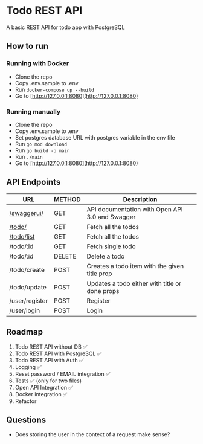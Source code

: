 # Todo REST API

A basic REST API for todo app with PostgreSQL

## How to run

### Running with Docker

* Clone the repo
* Copy .env.sample to .env
* Run `docker-compose up --build`
* Go to [http://127.0.0.1:8080](http://127.0.0.1:8080)

### Running manually

* Clone the repo
* Copy .env.sample to .env
* Set postgres database URL with postgres variable in the env file
* Run `go mod download`
* Run `go build -o main`
* Run `./main`
* Go to [http://127.0.0.1:8080](http://127.0.0.1:8080)


## API Endpoints

| URL                                               | METHOD | Description                                     |
|---------------------------------------------------|--------|-------------------------------------------------|
| [/swaggerui/](http://127.0.0.1:8080/swaggerui/#/) | GET    | API documentation with Open API 3.0 and Swagger |
| [/todo/](http://127.0.0.1:8080/todo)              | GET    | Fetch all the todos                             |
| [/todo/list](http://127.0.0.1:8080/todo/list)     | GET    | Fetch all the todos                             |
| /todo/:id                                         | GET    | Fetch single todo                               |
| /todo/:id                                         | DELETE | Delete a todo                                   |
| /todo/create                                      | POST   | Creates a todo item with the given title prop   |
| /todo/update                                      | POST   | Updates a todo either with title or done props  |
| /user/register                                    | POST   | Register                                        |
| /user/login                                       | POST   | Login                                           |


## Roadmap

1. Todo REST API without DB ✅
2. Todo REST API with PostgreSQL ✅
3. Todo REST API with Auth ✅
4. Logging ✅
5. Reset password / EMAIL integration ✅
6. Tests ✅ (only for two files)
7. Open API Integration ✅
8. Docker integration ✅
9. Refactor


## Questions

- Does storing the user in the context of a request make sense?
